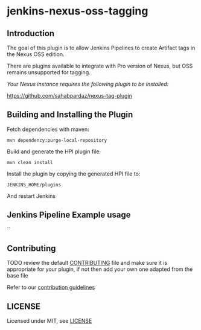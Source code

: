 # jenkins-nexus-oss-tagging

## Introduction

The goal of this plugin is to allow Jenkins Pipelines to create Artifact tags in the Nexus OSS edition.

There are plugins available to integrate with Pro version of Nexus, but OSS remains unsupported for tagging.

*Your Nexus instance requires the following plugin to be installed:*

https://github.com/sahabpardaz/nexus-tag-plugin

## Building and Installing the Plugin
Fetch dependencies with maven:

`mvn dependency:purge-local-repository`

Build and generate the HPI plugin file:

`mvn clean install`

Install the plugin by copying the generated HPI file to:

`JENKINS_HOME/plugins`

And restart Jenkins

## Jenkins Pipeline Example usage

``

## Contributing

TODO review the default [CONTRIBUTING](https://github.com/jenkinsci/.github/blob/master/CONTRIBUTING.md) file and make sure it is appropriate for your plugin, if not then add your own one adapted from the base file

Refer to our [contribution guidelines](https://github.com/jenkinsci/.github/blob/master/CONTRIBUTING.md)

## LICENSE

Licensed under MIT, see [LICENSE](LICENSE.md)

